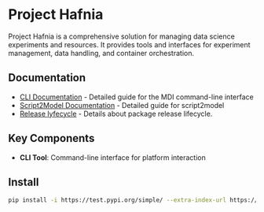 # Project Hafnia 

Project Hafnia is a comprehensive solution for managing data science experiments and resources. It provides tools and interfaces for experiment management, data handling, and container orchestration.


## Documentation

- [CLI Documentation](docs/cli.md) - Detailed guide for the MDI command-line interface
- [Script2Model Documentation](docs/s2m.md) - Detailed guide for script2model
- [Release lyfecycle](docs/release.md) - Details about package release lifecycle.


## Key Components

- **CLI Tool**: Command-line interface for platform interaction


## Install

```bash
pip install -i https://test.pypi.org/simple/ --extra-index-url https://pypi.org/simple/hafnia
```

